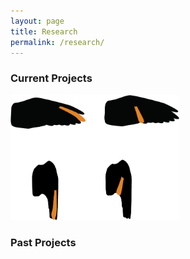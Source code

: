 ```yaml
---
layout: page
title: Research
permalink: /research/
---
```

### Current Projects
<a href="/research_pages/ffint.md">
<img border="0" alt="FFINT" src="/images/ffint.png" height="200">
</a><br/>

### Past Projects



